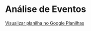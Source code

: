 # Análise de Eventos

[oioioi]:https://docs.google.com/spreadsheets/d/1s2zTJPVZvDmhqJmWPScJUpdF4PbW9wmntsanVD5c7Tc/edit#gid=1864576988

[Visualizar planilha no Google Planilhas](https://docs.google.com/spreadsheets/d/1s2zTJPVZvDmhqJmWPScJUpdF4PbW9wmntsanVD5c7Tc/edit#gid=1864576988)

